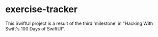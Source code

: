 # exercise-tracker
This SwiftUI project is a result of the third 'milestone' in "Hacking With Swift's 100 Days of SwiftUI".
